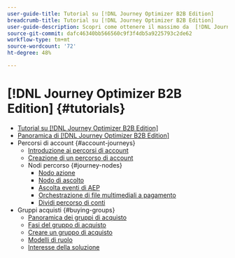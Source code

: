 ```yaml
---
user-guide-title: Tutorial su [!DNL Journey Optimizer B2B Edition]
breadcrumb-title: Tutorial su [!DNL Journey Optimizer B2B Edition]
user-guide-description: Scopri come ottenere il massimo da  [!DNL Journey Optimizer B2B Edition]. Organizza account e percorsi del gruppo acquisti utilizzando l’intelligenza artificiale generativa incorporata e l’automazione leader di settore per ottimizzare la domanda di offerte specifiche.
source-git-commit: dafc46340bb566560c9f3f4db5a9225793c2de62
workflow-type: tm+mt
source-wordcount: '72'
ht-degree: 48%

---
```



# [!DNL Journey Optimizer B2B Edition] {#tutorials}

+ [Tutorial su [!DNL Journey Optimizer B2B Edition]](overview.md)
+ [Panoramica di [!DNL Journey Optimizer B2B Edition]](/help/overview-video.md)
+ Percorsi di account {#account-journeys}
   + [Introduzione ai percorsi di account](/help/account-journeys/introducing-account-journeys.md)
   + [Creazione di un percorso di account](/help/account-journeys/create-an-account-journey.md)
   + Nodi percorso {#journey-nodes}
      + [Nodo azione](/help/account-journeys/journey-nodes/action-node.md)
      + [Nodo di ascolto](/help/account-journeys/journey-nodes/listen-node.md)
      + [Ascolta eventi di AEP](/help/account-journeys/journey-nodes/listen-for-aep-events.md)
      + [Orchestrazione di file multimediali a pagamento](/help/account-journeys/journey-nodes/paid-media-orchestration.md)
      + [Dividi percorso di conti](/help/account-journeys/journey-nodes/split-account-journey.md)
+ Gruppi acquisti {#buying-groups}
   + [Panoramica dei gruppi di acquisto](/help/buying-groups/buying-groups-overview.md)
   + [Fasi del gruppo di acquisto](/help/buying-groups/buying-group-stages.md)
   + [Creare un gruppo di acquisto](/help/buying-groups/create-a-buying-group.md)
   + [Modelli di ruolo](/help/buying-groups/role-templates.md)
   + [Interesse della soluzione](/help/buying-groups/solution-interest.md)
